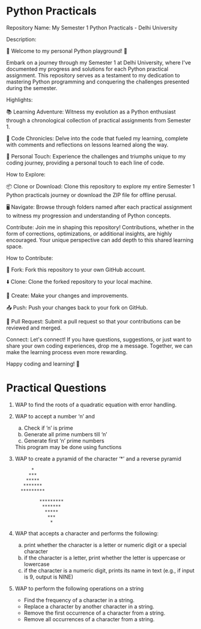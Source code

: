 # Python Practicals

Repository Name: My Semester 1 Python Practicals - Delhi University

Description:

🚀 Welcome to my personal Python playground! 🐍

Embark on a journey through my Semester 1 at Delhi University, where I've documented my progress and solutions for each Python practical assignment. This repository serves as a testament to my dedication to mastering Python programming and conquering the challenges presented during the semester.

Highlights:

📚 Learning Adventure: Witness my evolution as a Python enthusiast through a chronological collection of practical assignments from Semester 1.

🤖 Code Chronicles: Delve into the code that fueled my learning, complete with comments and reflections on lessons learned along the way.

📝 Personal Touch: Experience the challenges and triumphs unique to my coding journey, providing a personal touch to each line of code.

How to Explore:

📦 Clone or Download: Clone this repository to explore my entire Semester 1 Python practicals journey or download the ZIP file for offline perusal.

🖥️ Navigate: Browse through folders named after each practical assignment to witness my progression and understanding of Python concepts.

Contribute:
Join me in shaping this repository! Contributions, whether in the form of corrections, optimizations, or additional insights, are highly encouraged. Your unique perspective can add depth to this shared learning space.

How to Contribute:

🍴 Fork: Fork this repository to your own GitHub account.

⬇️ Clone: Clone the forked repository to your local machine.

🔄 Create: Make your changes and improvements.

📤 Push: Push your changes back to your fork on GitHub.

🤝 Pull Request: Submit a pull request so that your contributions can be reviewed and merged.

Connect:
Let's connect! If you have questions, suggestions, or just want to share your own coding experiences, drop me a message. Together, we can make the learning process even more rewarding.

Happy coding and learning! 🌟

# Practical Questions

1. WAP to find the roots of a quadratic equation with error handling.

2. WAP to accept a number ‘n’ and
    <ol type="a">
        <li>Check if ’n’ is prime</li>
        <li>Generate all prime numbers till ‘n’</li>
        <li>Generate first ‘n’ prime numbers</li>
    </ol>
   This program may be done using functions

3. WAP to create a pyramid of the character ‘*’ and a reverse pyramid

             *
            ***
           *****
          *******
         ********* 

                *********
                 *******
                  *****
                   ***
                    *

4. WAP that accepts a character and performs the following: 
    <ol type="a">
        <li>print whether the character is a letter or numeric digit or a special character </li>
        <li>if the character is a letter, print whether the letter is uppercase or lowercase</li>
        <li>if the character is a numeric digit, prints its name in text (e.g., if input is 9, output is NINE)</li>
    </ol>
5. WAP to perform the following operations on a string
    <ul>
        <li>Find the frequency of a character in a string.</li>
        <li>Replace a character by another character in a string. </li>
        <li>Remove the first occurrence of a character from a string. </li>
        <li>Remove all occurrences of a character from a string. </li>
    </ul>
